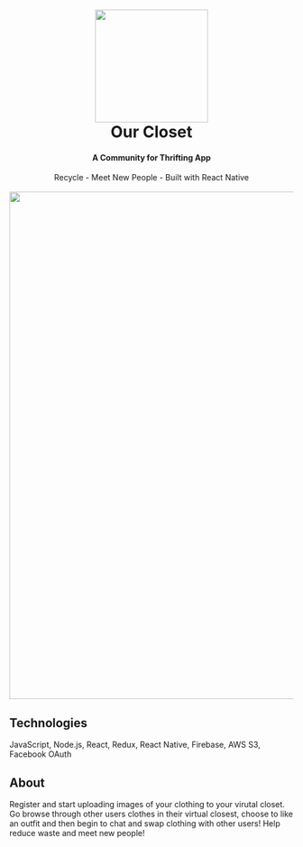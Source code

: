 
<h1 align="center">
  <img src = "https://cdn.pixabay.com/photo/2014/03/25/16/25/gerbera-297021_960_720.png" width=200/>
  <br>
  Our Closet
</h1>

<h4 align="center">A Community for Thrifting App</h4>
<p align="center">
  Recycle - Meet New People - Built with React Native
  <br>
  <br>
   <img src="https://i.ibb.co/n8FNqKW/ourclosetscreenshots.jpg" width="900"/>
</p>

## Technologies
JavaScript, Node.js, React, Redux, React Native, Firebase, AWS S3, Facebook OAuth

## About
Register and start uploading images of your clothing to your virutal closet. Go browse through other users clothes in their virtual closest, choose to like an outfit and then begin to chat and swap clothing with other users! Help reduce waste and meet new people!
